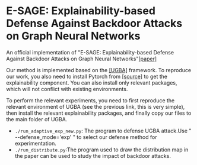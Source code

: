# E-SAGE: Explainability-based Defense Against Backdoor Attacks on Graph Neural Networks
An official implementation of "E-SAGE: Explainability-based Defense Against Backdoor Attacks on Graph Neural Networks"[[paper]]()

Our method is implemented based on the [[UGBA]](https://github.com/ventr1c/UGBA) framework. To reproduce our work, you also need to install Pytorch from [[source]](https://github.com/pytorch/pytorch) to get the  explainability component.
You can also install only relevant packages, which will not conflict with existing environments.

To perform the relevant experiments, you need to first reproduce the relevant environment of UGBA (see the previous link, this is very simple), then install the relevant explainability packages, and finally copy our files to the main folder of UGBA.
* `./run_adaptive_exp_new.py`: The program to defense UGBA attack.Use " --defense_mode='exp' " to select our defense method for experimentation.
* `./run_distribute.py`:The program used to draw the distribution map in the paper can be used to study the impact of backdoor attacks.
